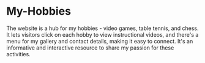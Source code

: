 # My-Hobbies
The website is a hub for my hobbies - video games, table tennis, and chess. It lets visitors click on each hobby to view instructional videos, and there's a menu for my gallery and contact details, making it easy to connect. It's an informative and interactive resource to share my passion for these activities.
